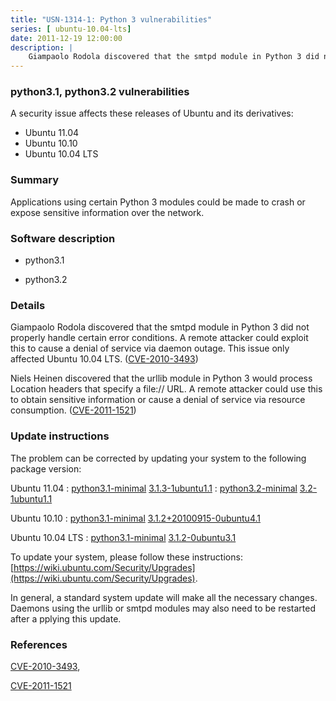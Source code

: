 ```yaml
---
title: "USN-1314-1: Python 3 vulnerabilities"
series: [ ubuntu-10.04-lts]
date: 2011-12-19 12:00:00
description: |
    Giampaolo Rodola discovered that the smtpd module in Python 3 did not properly handle certain error conditions. A remote attacker could exploit this to cause a denial of service via daemon outage. This issue only affected Ubuntu 10.04 LTS. ([CVE-2010-3493](http://people.ubuntu.com/~ubuntu-security/cve/CVE-2010-3493))
--- 
```

 
### python3.1, python3.2 vulnerabilities

A security issue affects these releases of Ubuntu and its derivatives:

* Ubuntu 11.04
* Ubuntu 10.10
* Ubuntu 10.04 LTS

### Summary

Applications using certain Python 3 modules could be made to crash or expose sensitive information over the network.

### Software description

* python3.1 

* python3.2 

### Details

Giampaolo Rodola discovered that the smtpd module in Python 3 did not properly handle certain error conditions. A remote attacker could exploit this to cause a denial of service via daemon outage. This issue only affected Ubuntu 10.04 LTS. ([CVE-2010-3493](http://people.ubuntu.com/~ubuntu-security/cve/CVE-2010-3493))

Niels Heinen discovered that the urllib module in Python 3 would process Location headers that specify a file:// URL. A remote attacker could use this to obtain sensitive information or cause a denial of service via resource consumption. ([CVE-2011-1521](http://people.ubuntu.com/~ubuntu-security/cve/CVE-2011-1521)) 

### Update instructions

The problem can be corrected by updating your system to the following package version:

Ubuntu 11.04
 : [python3.1-minimal](https://launchpad.net/ubuntu/+source/python3.1) <span> [3.1.3-1ubuntu1.1](https://launchpad.net/ubuntu/+source/python3.1/3.1.3-1ubuntu1.1) </span> 
 : [python3.2-minimal](https://launchpad.net/ubuntu/+source/python3.2) <span> [3.2-1ubuntu1.1](https://launchpad.net/ubuntu/+source/python3.2/3.2-1ubuntu1.1) </span> 

Ubuntu 10.10
 : [python3.1-minimal](https://launchpad.net/ubuntu/+source/python3.1) <span> [3.1.2+20100915-0ubuntu4.1](https://launchpad.net/ubuntu/+source/python3.1/3.1.2+20100915-0ubuntu4.1) </span> 

Ubuntu 10.04 LTS
 : [python3.1-minimal](https://launchpad.net/ubuntu/+source/python3.1) <span> [3.1.2-0ubuntu3.1](https://launchpad.net/ubuntu/+source/python3.1/3.1.2-0ubuntu3.1) </span> 

To update your system, please follow these instructions: [https://wiki.ubuntu.com/Security/Upgrades](https://wiki.ubuntu.com/Security/Upgrades).

In general, a standard system update will make all the necessary changes. Daemons using the urllib or smtpd modules may also need to be restarted after a pplying this update. 

### References

 [CVE-2010-3493](http://people.ubuntu.com/~ubuntu-security/cve/CVE-2010-3493), 

 [CVE-2011-1521](http://people.ubuntu.com/~ubuntu-security/cve/CVE-2011-1521)
 
